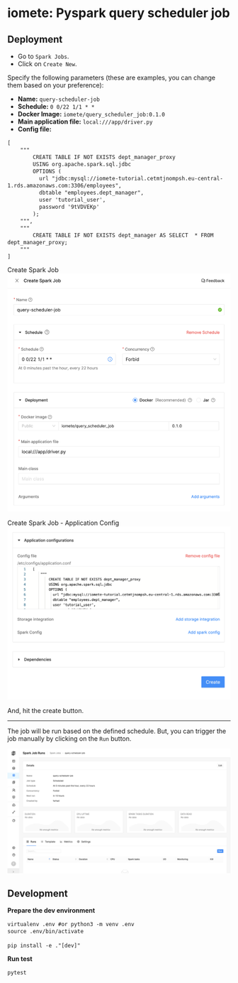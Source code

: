 # iomete: Pyspark query scheduler job


## Deployment

- Go to `Spark Jobs`.
- Click on `Create New`.

Specify the following parameters (these are examples, you can change them based on your preference):
- **Name:** `query-scheduler-job`
- **Schedule:** `0 0/22 1/1 * *`
- **Docker Image:** `iomete/query_scheduler_job:0.1.0`
- **Main application file:** `local:///app/driver.py`
- **Config file:** 
```hocon
[
    """
        CREATE TABLE IF NOT EXISTS dept_manager_proxy
        USING org.apache.spark.sql.jdbc
        OPTIONS (
          url "jdbc:mysql://iomete-tutorial.cetmtjnompsh.eu-central-1.rds.amazonaws.com:3306/employees",
          dbtable "employees.dept_manager",
          user 'tutorial_user',
          password '9tVDVEKp'
        );
    """,
    """
        CREATE TABLE IF NOT EXISTS dept_manager AS SELECT  * FROM dept_manager_proxy;
    """
]
```

Create Spark Job
![Create Spark Job.png](doc/img/1-create-spark-job.png)

Create Spark Job - Application Config
![Create Spark Job - Application Config.png](doc/img/2-create-spark-job--application-config.png)

And, hit the create button.

---
The job will be run based on the defined schedule. But, you can trigger the job manually by clicking on the `Run` button.

![Manual Run](doc/img/3-manual-run.png)




## Development

**Prepare the dev environment**

```shell
virtualenv .env #or python3 -m venv .env
source .env/bin/activate

pip install -e ."[dev]"
```

**Run test**

```shell
pytest
```
